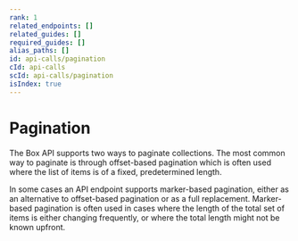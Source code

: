 ```yaml
---
rank: 1
related_endpoints: []
related_guides: []
required_guides: []
alias_paths: []
id: api-calls/pagination
cId: api-calls
scId: api-calls/pagination
isIndex: true
---
```


# Pagination

The Box API supports two ways to paginate collections. The most common way to
paginate is through offset-based pagination which is often used where the list
of items is of a fixed, predetermined length.

In some cases an API endpoint supports marker-based pagination, either as an
alternative to offset-based pagination or as a full replacement. Marker-based
pagination is often used in cases where the length of the total set of items is
either changing frequently, or where the total length might not be known
upfront.
